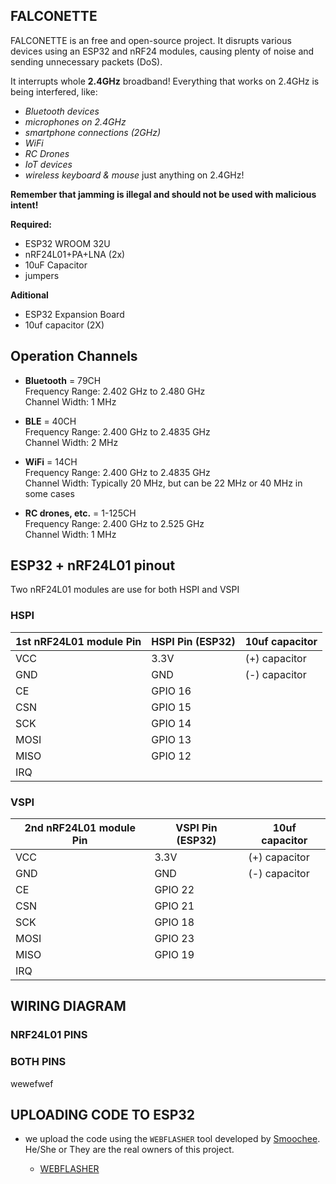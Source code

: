 
## FALCONETTE
FALCONETTE is an free and open-source project. It disrupts various devices using an ESP32 and nRF24 modules, causing plenty of noise and sending unnecessary packets (DoS).

It interrupts whole **2.4GHz** broadband! Everything that works on 2.4GHz is being interfered, like:        
- *Bluetooth devices*
- *microphones on 2.4GHz*
- *smartphone connections (2GHz)*
- *WiFi*
- *RC Drones*
- *IoT devices*
- *wireless keyboard & mouse*
just anything on 2.4GHz!

**Remember that jamming is illegal and should not be used with malicious intent!**

**Required:** 

- ESP32 WROOM 32U
- nRF24L01+PA+LNA  (2x)
- 10uF Capacitor
- jumpers

**Aditional**
- ESP32 Expansion Board
- 10uf capacitor (2X)

## Operation Channels

- **Bluetooth** = 79CH  
  Frequency Range: 2.402 GHz to 2.480 GHz  
  Channel Width: 1 MHz


- **BLE** = 40CH  
  Frequency Range: 2.400 GHz to 2.4835 GHz  
  Channel Width: 2 MHz

- **WiFi** = 14CH  
  Frequency Range: 2.400 GHz to 2.4835 GHz  
  Channel Width: Typically 20 MHz, but can be 22 MHz or 40 MHz in some cases

- **RC drones, etc.** = 1-125CH  
  Frequency Range: 2.400 GHz to 2.525 GHz  
  Channel Width: 1 MHz

## ESP32 + nRF24L01 pinout
Two nRF24L01 modules are use for both HSPI and VSPI

### HSPI
| 1st nRF24L01 module Pin | HSPI Pin (ESP32) | 10uf capacitor |
|---------------|------------------|--------------------|
| VCC           | 3.3V             | (+) capacitor |
| GND           | GND              | (-) capacitor |
| CE            | GPIO 16          |
| CSN           | GPIO 15          |
| SCK           | GPIO 14          |
| MOSI          | GPIO 13          |
| MISO          | GPIO 12          |
| IRQ           |                  |

### VSPI 
| 2nd nRF24L01 module Pin | VSPI Pin (ESP32) | 10uf capacitor |
|---------------|------------------|--------------------|
| VCC           | 3.3V             | (+) capacitor |
| GND           | GND              | (-) capacitor |
| CE            | GPIO 22          |
| CSN           | GPIO 21          |
| SCK           | GPIO 18          |
| MOSI          | GPIO 23          |
| MISO          | GPIO 19          |
| IRQ           |                  |

## WIRING DIAGRAM


### NRF24L01 PINS

### BOTH PINS
wewefwef

 ## UPLOADING CODE TO ESP32
- we upload the code using the `WEBFLASHER` tool developed by [Smoochee](https://github.com/smoochiee/). He/She or They are the real owners of this project. 

   - [WEBFLASHER](https://smoochiee.github.io/Bluetooth-jammer-esp32/flash1)
